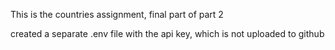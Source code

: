 This is the countries assignment, final part of part 2

created a separate .env file with the api key, which is not uploaded to github